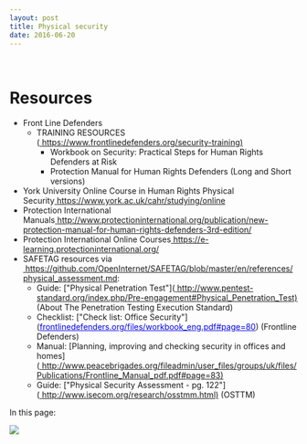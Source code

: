 ```yaml
---
layout: post
title: Physical security
date: 2016-06-20
---
```


<body class="mceContentBody aui-theme-default wiki-content fullsize">
<p> </p> <div class="contentLayout2">
<div class="columnLayout two-equal" data-layout="two-equal">
<div class="cell normal" data-type="normal">
<div class="innerCell">
<h1>Resources</h1><ul><li>Front Line Defenders<br class="atl-forced-newline"/><ul><li>TRAINING RESOURCES (<a href="https://www.frontlinedefenders.org/security-training%29"><span style="color: rgb(0,0,238);"> </span></a><a class="external-link" href="https://www.frontlinedefenders.org/security-training)+" rel="nofollow">https://www.frontlinedefenders.org/security-training)</a></li></ul><ul><li style="list-style-type: none;background-image: none;"><ul><li>Workbook on Security: Practical Steps for Human Rights Defenders at Risk</li></ul></li></ul><ul><li style="list-style-type: none;background-image: none;"><ul><li>Protection Manual for Human Rights Defenders (Long and Short versions)</li></ul></li></ul></li><li>York University Online Course in Human Rights Physical Security<a href="https://www.york.ac.uk/cahr/studying/online"><span style="color: rgb(0,0,238);"> </span></a><a class="external-link" href="https://www.york.ac.uk/cahr/studying/online+" rel="nofollow">https://www.york.ac.uk/cahr/studying/online</a> </li><li>Protection International Manuals<a href="http://www.protectioninternational.org/publication/new-protection-manual-for-human-rights-defenders-3rd-edition/"><span style="color: rgb(0,0,238);"> </span></a><a class="external-link" href="http://www.protectioninternational.org/publication/new-protection-manual-for-human-rights-defenders-3rd-edition/+" rel="nofollow">http://www.protectioninternational.org/publication/new-protection-manual-for-human-rights-defenders-3rd-edition/</a> </li><li>Protection International Online Courses<a href="https://e-learning.protectioninternational.org/"><span style="color: rgb(0,0,238);"> </span></a><a class="external-link" href="https://e-learning.protectioninternational.org/+" rel="nofollow">https://e-learning.protectioninternational.org/</a></li><li>SAFETAG resources via <a href="https://github.com/OpenInternet/SAFETAG/blob/master/en/references/physical_assessment.md"><span style="color: rgb(0,0,238);"> </span></a><a class="external-link" href="https://github.com/OpenInternet/SAFETAG/blob/master/en/references/physical_assessment.md+" rel="nofollow">https://github.com/OpenInternet/SAFETAG/blob/master/en/references/physical_assessment.md</a>: <ul><li>Guide: ["Physical Penetration Test"](<a href="http://www.pentest-standard.org/index.php/Pre-engagement#Physical_Penetration_Test%29"><span style="color: rgb(0,0,238);"> </span></a><a class="external-link" href="http://www.pentest-standard.org/index.php/Pre-engagement#Physical_Penetration_Test)+" rel="nofollow">http://www.pentest-standard.org/index.php/Pre-engagement#Physical_Penetration_Test)</a> (About The Penetration Testing Execution Standard) </li><li>Checklist: ["Check list: Office Security"](<a href="http://frontlinedefenders.org/files/workbook_eng.pdf#page=80"><span style="color: rgb(0,0,238);"><span style="text-decoration: underline;">frontlinedefenders.org/files/workbook_eng.pdf#page=80</span></span></a>) (Frontline Defenders) </li><li>Manual: [Planning, improving and checking security in offices and homes](<a href="http://www.peacebrigades.org/fileadmin/user_files/groups/uk/files/Publications/Frontline_Manual_pdf.pdf#page=83%29"><span style="color: rgb(0,0,238);"> </span></a><a class="external-link" href="http://www.peacebrigades.org/fileadmin/user_files/groups/uk/files/Publications/Frontline_Manual_pdf.pdf#page=83)+" rel="nofollow">http://www.peacebrigades.org/fileadmin/user_files/groups/uk/files/Publications/Frontline_Manual_pdf.pdf#page=83)</a> </li><li>Guide: ["Physical Security Assessment - pg. 122"](<a href="http://www.isecom.org/research/osstmm.html%29"><span style="color: rgb(0,0,238);"> </span></a><a class="external-link" href="http://www.isecom.org/research/osstmm.html)+" rel="nofollow">http://www.isecom.org/research/osstmm.html)</a> (OSTTM)</li></ul></li></ul></div>
</div>
<div class="cell normal" data-type="normal">
<div class="innerCell">
<p>In this page:</p><p><img class="editor-inline-macro" data-macro-id="f8dcaa26-8354-49f9-94f1-3b75bc97ae2d" data-macro-name="toc" data-macro-schema-version="1" src="/plugins/servlet/confluence/placeholder/macro?definition=e3RvY30&amp;locale=en_GB&amp;version=2"/></p></div>
</div>
</div>
</div>
<p> </p>
</body>
